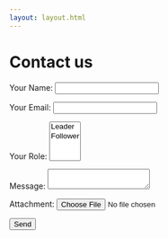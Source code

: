 ```yaml
---
layout: layout.html
---
```


# Contact us

<form name="contact" method="POST" data-netlify="true" enctype="multipart/form-data">
  <p>
    <label>Your Name: <input type="text" name="name" /></label>   
  </p>
  <p>
    <label>Your Email: <input type="email" name="email" /></label>
  </p>
  <p>
    <label>Your Role: <select name="role[]" multiple>
      <option value="leader">Leader</option>
      <option value="follower">Follower</option>
    </select></label>
  </p>
  <p>
    <label>Message: <textarea name="message"></textarea></label>
  </p>
  <p>
    <label>Attachment:
      <input type="file" name="attachment">
    </label>
  </p>
  <p>
    <button type="submit">Send</button>
  </p>
</form>
